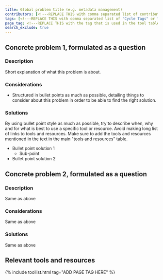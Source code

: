 ```yaml
---
title: Global problem title (e.g. metadata management)
contributors: [<!---REPLACE THIS with comma separated list of contributors--->]
tags: [<!---REPLACE THIS with comma separated list of "Cycle Tags" or "Role Tags"--->]
page_tag: <!---REPLACE THIS with the tag that is used in the tool table--->
search_exclude: true
---
```


## Concrete problem 1, formulated as a question <!-- example: what is the best way to name a file?-->
 
### Description <!-- do not delete this heading and write your text below it -->

Short explanation of what this problem is about.

### Considerations <!-- do not delete this heading and write your text below it -->

* Structured in bullet points as much as possible, detailing things to consider about this problem in order to be able to find the right solution.

### Solutions <!-- do not delete this heading and write your text below it -->

By using bullet point style as much as possible, try to describe when, why and for what is best to use a specific tool or resource. 
Avoid making long list of links to tools and resources.
Make sure to add the tools and resources mentioned in the text in the main "tools and resources" table.

* Bullet point solution 1
  * Sub-point
* Bullet point solution 2


## Concrete problem 2, formulated as a question <!-- example: where to find ontologies?-->
 
### Description <!-- do not delete this heading and write your text below it -->
Same as above

### Considerations <!-- do not delete this heading and write your text below it -->
Same as above

### Solutions <!-- do not delete this heading and write your text below it -->
Same as above

## Relevant tools and resources
<!--- Automatically generated tools table; replace the TAG below with the PROBLEM TAG for this page, so that tools that have this page's tag are listed here. You can get the tag for this page from the [list of tags](https://github.com/elixir-europe/rdmkit/blob/master/_data/tool_and_resource_list.yml). If it isn't listed there, please raise an issue.--->

{% include toollist.html tag="ADD PAGE TAG HERE" %}
